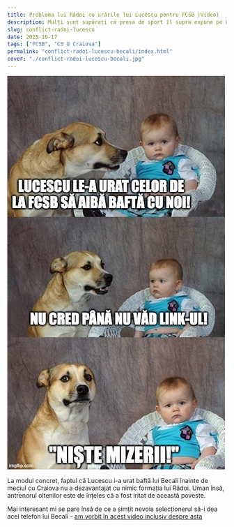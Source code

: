 ```yaml
---
title: Problema lui Rădoi cu urările lui Lucescu pentru FCSB (Video)
description: Mulți sunt supărați că presa de sport îl supra expune pe Gigi Becali. Ar trebui să se bucure pentru că acesta e un semn de sănătate jurnalistică
slug: conflict-radoi-lucescu
date: 2025-10-17
tags: ["FCSB", "CS U Craiova"]
permalink: "conflict-radoi-lucescu-becali/index.html"
cover: "./conflict-radoi-lucescu-becali.jpg"
---
```

![Memă cu copilul Rădoi descoperind faptul că Lucescu i-a urat succes lui Becali înainte de FCSB - Craiova](conflict-radoi-lucescu-becali.jpg)

La modul concret, faptul că Lucescu i-a urat baftă lui Becali înainte de meciul cu Craiova nu a dezavantajat cu nimic formația lui Rădoi. Uman însă, antrenorul oltenilor este de înțeles că a fost iritat de această poveste.

Mai interesant mi se pare însă de ce a simțit nevoia selecționerul să-i dea acel telefon lui Becali - [am vorbit în acest video inclusiv despre asta](https://youtu.be/Yvi6sCq32dU)